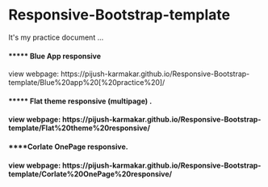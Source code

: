 # Responsive-Bootstrap-template

It's my practice document ...

<h4>***** Blue App responsive</h4>
<p>view webpage: https://pijush-karmakar.github.io/Responsive-Bootstrap-template/Blue%20app%20[%20practice%20]/</p>

<h4>***** Flat theme responsive (multipage) . <h4> 
<p>view webpage: https://pijush-karmakar.github.io/Responsive-Bootstrap-template/Flat%20theme%20responsive/ </p> 

<h4>****Corlate OnePage responsive.  <h4>
<p>view webpage:  https://pijush-karmakar.github.io/Responsive-Bootstrap-template/Corlate%20OnePage%20responsive/</p> 
